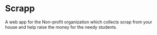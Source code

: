 # Scrapp
A web app for the Non-profit organization which collects scrap from your house and help raise the money for the needy students.

